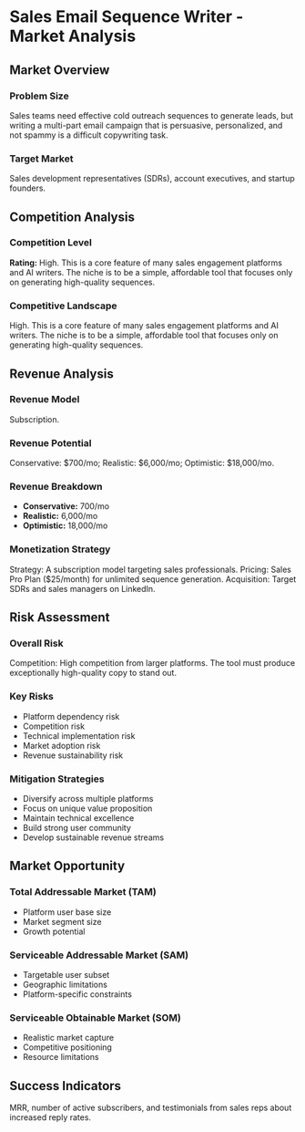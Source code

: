 # Sales Email Sequence Writer - Market Analysis

## Market Overview

### Problem Size
Sales teams need effective cold outreach sequences to generate leads, but writing a multi-part email campaign that is persuasive, personalized, and not spammy is a difficult copywriting task.

### Target Market
Sales development representatives (SDRs), account executives, and startup founders.

## Competition Analysis

### Competition Level
**Rating:** High. This is a core feature of many sales engagement platforms and AI writers. The niche is to be a simple, affordable tool that focuses only on generating high-quality sequences.

### Competitive Landscape
High. This is a core feature of many sales engagement platforms and AI writers. The niche is to be a simple, affordable tool that focuses only on generating high-quality sequences.

## Revenue Analysis

### Revenue Model
Subscription.

### Revenue Potential
Conservative: $700/mo; Realistic: $6,000/mo; Optimistic: $18,000/mo.

### Revenue Breakdown
- **Conservative:** 700/mo
- **Realistic:** 6,000/mo
- **Optimistic:** 18,000/mo

### Monetization Strategy
Strategy: A subscription model targeting sales professionals. Pricing: Sales Pro Plan ($25/month) for unlimited sequence generation. Acquisition: Target SDRs and sales managers on LinkedIn.

## Risk Assessment

### Overall Risk
Competition: High competition from larger platforms. The tool must produce exceptionally high-quality copy to stand out.

### Key Risks
- Platform dependency risk
- Competition risk
- Technical implementation risk
- Market adoption risk
- Revenue sustainability risk

### Mitigation Strategies
- Diversify across multiple platforms
- Focus on unique value proposition
- Maintain technical excellence
- Build strong user community
- Develop sustainable revenue streams

## Market Opportunity

### Total Addressable Market (TAM)
- Platform user base size
- Market segment size
- Growth potential

### Serviceable Addressable Market (SAM)
- Targetable user subset
- Geographic limitations
- Platform-specific constraints

### Serviceable Obtainable Market (SOM)
- Realistic market capture
- Competitive positioning
- Resource limitations

## Success Indicators
MRR, number of active subscribers, and testimonials from sales reps about increased reply rates.
